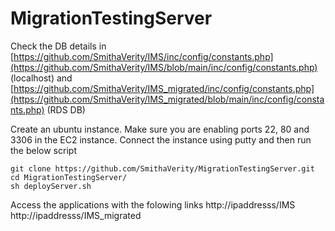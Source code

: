 # MigrationTestingServer

Check the DB details in [https://github.com/SmithaVerity/IMS/inc/config/constants.php](https://github.com/SmithaVerity/IMS/blob/main/inc/config/constants.php) (localhost) 
and [https://github.com/SmithaVerity/IMS_migrated/inc/config/constants.php](https://github.com/SmithaVerity/IMS_migrated/blob/main/inc/config/constants.php) (RDS DB)

Create an ubuntu instance.
Make sure you are enabling ports 22, 80 and 3306 in the EC2 instance.
Connect the instance using putty and then run the below script
```
git clone https://github.com/SmithaVerity/MigrationTestingServer.git
cd MigrationTestingServer/
sh deployServer.sh
```

Access the applications with the folowing links
http://ipaddresss/IMS
http://ipaddresss/IMS_migrated
